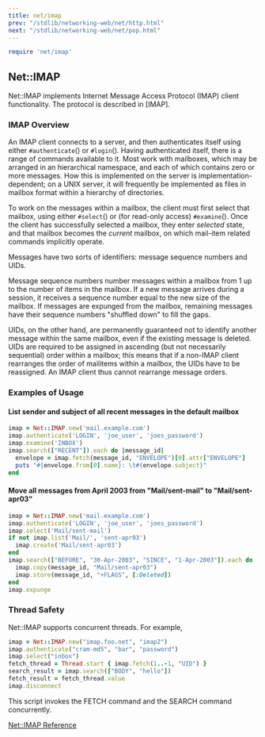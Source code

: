 ```yaml
---
title: net/imap
prev: "/stdlib/networking-web/net/http.html"
next: "/stdlib/networking-web/net/pop.html"
---
```



```ruby
require 'net/imap'
```

## Net::IMAP

Net::IMAP implements Internet Message Access Protocol (IMAP) client
functionality. The protocol is described in \[IMAP\].

### IMAP Overview

An IMAP client connects to a server, and then authenticates itself using
either `#authenticate`() or `#login`(). Having authenticated itself,
there is a range of commands available to it. Most work with mailboxes,
which may be arranged in an hierarchical namespace, and each of which
contains zero or more messages. How this is implemented on the server is
implementation-dependent; on a UNIX server, it will frequently be
implemented as files in mailbox format within a hierarchy of
directories.

To work on the messages within a mailbox, the client must first select
that mailbox, using either `#select`() or (for read-only access)
`#examine`(). Once the client has successfully selected a mailbox, they
enter *selected* state, and that mailbox becomes the *current* mailbox,
on which mail-item related commands implicitly operate.

Messages have two sorts of identifiers: message sequence numbers and
UIDs.

Message sequence numbers number messages within a mailbox from 1 up to
the number of items in the mailbox. If a new message arrives during a
session, it receives a sequence number equal to the new size of the
mailbox. If messages are expunged from the mailbox, remaining messages
have their sequence numbers "shuffled down" to fill the gaps.

UIDs, on the other hand, are permanently guaranteed not to identify
another message within the same mailbox, even if the existing message is
deleted. UIDs are required to be assigned in ascending (but not
necessarily sequential) order within a mailbox; this means that if a
non-IMAP client rearranges the order of mailitems within a mailbox, the
UIDs have to be reassigned. An IMAP client thus cannot rearrange message
orders.

### Examples of Usage

#### List sender and subject of all recent messages in the default mailbox


```ruby
imap = Net::IMAP.new('mail.example.com')
imap.authenticate('LOGIN', 'joe_user', 'joes_password')
imap.examine('INBOX')
imap.search(["RECENT"]).each do |message_id|
  envelope = imap.fetch(message_id, "ENVELOPE")[0].attr["ENVELOPE"]
  puts "#{envelope.from[0].name}: \t#{envelope.subject}"
end
```

#### Move all messages from April 2003 from "Mail/sent-mail" to "Mail/sent-apr03"


```ruby
imap = Net::IMAP.new('mail.example.com')
imap.authenticate('LOGIN', 'joe_user', 'joes_password')
imap.select('Mail/sent-mail')
if not imap.list('Mail/', 'sent-apr03')
  imap.create('Mail/sent-apr03')
end
imap.search(["BEFORE", "30-Apr-2003", "SINCE", "1-Apr-2003"]).each do |message_id|
  imap.copy(message_id, "Mail/sent-apr03")
  imap.store(message_id, "+FLAGS", [:Deleted])
end
imap.expunge
```

### Thread Safety

Net::IMAP supports concurrent threads. For example,


```ruby
imap = Net::IMAP.new("imap.foo.net", "imap2")
imap.authenticate("cram-md5", "bar", "password")
imap.select("inbox")
fetch_thread = Thread.start { imap.fetch(1..-1, "UID") }
search_result = imap.search(["BODY", "hello"])
fetch_result = fetch_thread.value
imap.disconnect
```

This script invokes the FETCH command and the SEARCH command
concurrently.

<a
href='https://ruby-doc.org/stdlib-2.5.0/libdoc/net/imap/rdoc/Net::IMAP.html'
class='ruby-doc remote' target='_blank'>Net::IMAP Reference</a>

